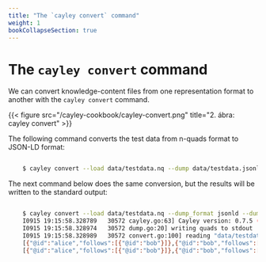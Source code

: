 ```yaml
---
title: "The `cayley convert` command"
weight: 1
bookCollapseSection: true
---
```


# The `cayley convert` command

We can convert knowledge-content files from one representation format to another with the `cayley convert` command.

{{< figure src="/cayley-cookbook/cayley-convert.png" title="2. ábra: cayley convert" >}}


The following command converts the test data from n-quads format to JSON-LD format:

```bash

    $ cayley convert --load data/testdata.nq --dump data/testdata.jsonld

```

The next command below does the same conversion, but the results will be written to the standard output:

```bash

    $ cayley convert --load data/testdata.nq --dump_format jsonld --dump -
    I0915 19:15:58.328789   30572 cayley.go:63] Cayley version: 0.7.5 (cf576babb7db)
    I0915 19:15:58.328974   30572 dump.go:20] writing quads to stdout
    I0915 19:15:58.328989   30572 convert.go:100] reading "data/testdata.nq"
    [{"@id":"alice","follows":[{"@id":"bob"}]},{"@id":"bob","follows":[{"@id":"fred"}],"status":[{"@value":"cool_person"}]},{"@id":"charlie","follows":[{"@id":"bob"},{"@id":"dani"}]},{"@id":"dani","follows":[{"@id":"bob"},{"@id":"greg"}],"status":[{"@value":"cool_person"}]},{"@id":"emily","follows":[{"@id":"fred"}]},{"@id":"fred","follows":[{"@id":"greg"}]},{"@id":"greg","status":[{"@value":"cool_person"}]},{"@id":"predicates","are":[{"@id":"follows"},{"@id":"status"}]},{"@graph":[{"@id":"emily","status":[{"@value":"smart_person"}]},{"@id":"greg","status":[{"@value":"smart_person"}]}],"@id":"smart_graph"}]
    [{"@id":"alice","follows":[{"@id":"bob"}]},{"@id":"bob","follows":[{"@id":"fred"}],"status":[{"@value":"cool_person"}]},{"@id":"charlie","follows":[{"@id":"bob"},{"@id":"dani"}]},{"@id":"dani","follows":[{"@id":"bob"},{"@id":"greg"}],"status":[{"@value":"cool_person"}]},{"@id":"emily","follows":[{"@id":"fred"}]},{"@id":"fred","follows":[{"@id":"greg"}]},{"@id":"greg","status":[{"@value":"cool_person"}]},{"@id":"predicates","are":[{"@id":"follows"},{"@id":"status"}]},{"@graph":[{"@id":"emily","status":[{"@value":"smart_person"}]},{"@id":"greg","status":[{"@value":"smart_person"}]}],"@id":"smart_graph"}]

```
